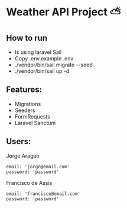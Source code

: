 # Weather API Project ⛅

## How to run
- Is using laravel Sail
- Copy .env.example .env
- ./vendor/bin/sail migrate --seed
- ./vendor/bin/sail up -d

## Features:

- Migrations
- Seeders
- FormRequests
- Laravel Sanctum

## Users:

Jorge Aragao
```
email: 'jorge@email.com'
password: 'password'
```

Francisco de Assis
```
email: 'francisco@email.com'
password: 'password'
```